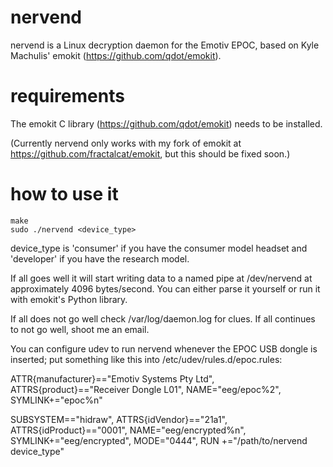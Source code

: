 nervend
=======

nervend is a Linux decryption daemon for the Emotiv EPOC, 
based on Kyle Machulis' emokit (https://github.com/qdot/emokit). 

requirements
============

The emokit C library (https://github.com/qdot/emokit) needs to be 
installed.

(Currently nervend only works with my fork of emokit at 
https://github.com/fractalcat/emokit, but this should be fixed soon.)

how to use it
=============

	make
	sudo ./nervend <device_type>

device_type is 'consumer' if you have the consumer model headset
and 'developer' if you have the research model. 

If all goes well it will start writing data to a named pipe at 
/dev/nervend at approximately 4096 bytes/second. You can either
parse it yourself or run it with emokit's Python library.

If all does not go well check /var/log/daemon.log for clues. If all 
continues to not go well, shoot me an email.

You can configure udev to run nervend whenever the EPOC USB dongle
is inserted; put something like this into /etc/udev/rules.d/epoc.rules:

   ATTR{manufacturer}=="Emotiv Systems Pty Ltd", ATTRS{product}=="Receiver Dongle L01", NAME="eeg/epoc%2", SYMLINK+="epoc%n"

   SUBSYSTEM=="hidraw", ATTRS{idVendor}=="21a1", ATTRS{idProduct}=="0001", NAME="eeg/encrypted%n", SYMLINK+="eeg/encrypted", MODE="0444", RUN +="/path/to/nervend device_type"
